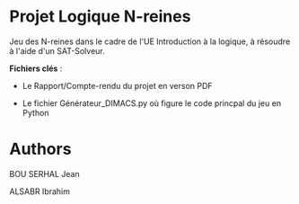 # Projet Logique N-reines
Jeu des N-reines dans le cadre de l'UE Introduction à la logique, à résoudre à l'aide d'un SAT-Solveur.

**Fichiers clés** :

- Le Rapport/Compte-rendu du projet en verson PDF

- Le fichier Générateur_DIMACS.py où figure le code princpal du jeu en Python 

# Authors 

BOU SERHAL Jean

ALSABR Ibrahim
